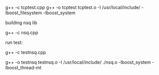 g++ -c tcptest.cpp
g++ -o tcptest tcptest.o -I /usr/local/include/ -lboost_filesystem -lboost_system

building nsq lib

g++ -c nsq.cpp

run test:

g++ -c testnsq.cpp

g++ -o testnsq testnsq.o -I /usr/local/include/ ./nsq.o -lboost_system -lboost_thread-mt
